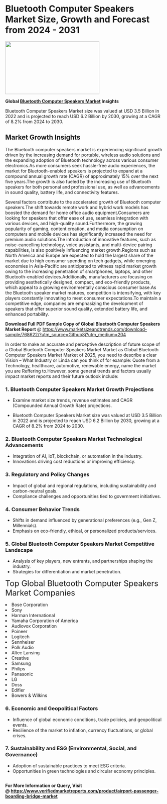 <H1>Bluetooth Computer Speakers Market Size, Growth and Forecast from 2024 - 2031</H1><img class="aligncenter size-medium wp-image-584254" src="https://thirdeyenews.in/wp-content/uploads/2024/09/Global-Market-Research-300x168.jpeg" alt="" width="300" height="168" /><p><strong>Global&nbsp;<a href="https://www.marketsizeandtrends.com/download-sample/768622/?utm_source=Github8j?utm_medium=204">Bluetooth Computer Speakers Market</a> Insights</strong></p><p>Bluetooth Computer Speakers Market size was valued at USD 3.5 Billion in 2022 and is projected to reach USD 6.2 Billion by 2030, growing at a CAGR of 8.2% from 2024 to 2030.</p><p><h2>Market Growth Insights</h2> <p>The Bluetooth computer speakers market is experiencing significant growth driven by the increasing demand for portable, wireless audio solutions and the expanding adoption of Bluetooth technology across various consumer electronics.As more consumers seek hassle-free audio experiences, the market for Bluetooth-enabled speakers is projected to expand at a compound annual growth rate (CAGR) of approximately 15% over the next five years.The growth is also fueled by the increasing use of Bluetooth speakers for both personal and professional use, as well as advancements in sound quality, battery life, and connectivity features.</p> <p>Several factors contribute to the accelerated growth of Bluetooth computer speakers.The shift towards remote work and hybrid work models has boosted the demand for home office audio equipment.Consumers are looking for speakers that offer ease of use, seamless integration with various devices, and high-quality sound.Furthermore, the growing popularity of gaming, content creation, and media consumption on computers and mobile devices has significantly increased the need for premium audio solutions.The introduction of innovative features, such as noise-cancelling technology, voice assistants, and multi-device pairing capabilities, is also positively influencing market growth.Regions such as North America and Europe are expected to hold the largest share of the market due to high consumer spending on tech gadgets, while emerging economies in Asia-Pacific are anticipated to witness rapid market growth owing to the increasing penetration of smartphones, laptops, and other Bluetooth-enabled devices.Additionally, manufacturers are focusing on providing aesthetically designed, compact, and eco-friendly products, which appeal to a growing environmentally conscious consumer base.As the Bluetooth speaker market matures, competition is intensifying, with key players constantly innovating to meet consumer expectations.To maintain a competitive edge, companies are emphasizing the development of speakers that offer superior sound quality, extended battery life, and enhanced portability.<p><span class=""><strong>Download Full PDF Sample Copy of Global Bluetooth Computer Speakers Market Report</strong> @ <a href="https://www.marketsizeandtrends.com/download-sample/768622/?utm_source=Github8j?utm_medium=204" target="_blank">https://www.marketsizeandtrends.com/download-sample/768622/?utm_source=Github8j?utm_medium=204</a></span></p><p>In order to make an accurate and perceptive description of future scope of a Global&nbsp;Bluetooth Computer Speakers Market Market as Global&nbsp;Bluetooth Computer Speakers Market Market of 2025, you need to describe a clear Vision &ndash; What Industry or Linda can you think of for example: Quote from a Technology, healthcare, automotive, renewable energy, name the market you are Reffering to.However, some general trends and factors usually impact market reports and their future outlook include:</p><h3>1.&nbsp;<strong>Bluetooth Computer Speakers Market Growth Projections</strong></h3><ul><li>Examine market size trends, revenue estimates and CAGR (Compounded Annual Growth Rate) projections.</li><li><p>Bluetooth Computer Speakers Market size was valued at USD 3.5 Billion in 2022 and is projected to reach USD 6.2 Billion by 2030, growing at a CAGR of 8.2% from 2024 to 2030.</p></li></ul><h3>2.&nbsp;<strong>Bluetooth Computer Speakers Market Technological Advancements</strong></h3><ul><li>Integration of AI, IoT, blockchain, or automation in the industry.</li><li>Innovations driving cost reductions or improving efficiency.</li></ul><h3>3.&nbsp;<strong>Regulatory and Policy Changes</strong></h3><ul><li>Impact of global and regional regulations, including sustainability and carbon-neutral goals.</li><li>Compliance challenges and opportunities tied to government initiatives.</li></ul><h3>4.&nbsp;<strong>Consumer Behavior Trends</strong></h3><ul><li>Shifts in demand influenced by generational preferences (e.g., Gen Z, Millennials).</li><li>Emphasis on eco-friendly, ethical, or personalized products/services.</li></ul><h3>5.&nbsp;<strong>Global Bluetooth Computer Speakers Market Competitive Landscape</strong></h3><ul><li>Analysis of key players, new entrants, and partnerships shaping the industry.</li><li>Strategies for differentiation and market penetration.</li></ul><p data-pm-slice="1 1 []"><span style="color: inherit; font-family: inherit; font-size: 25px;">Top Global Bluetooth Computer Speakers Market Companies</span></p><div class="" data-test-id=""><p><li>Bose Corporation</li><li> Sony</li><li> Harman International</li><li> Yamaha Corporation of America</li><li> Audiovox Corporation</li><li> Poineer</li><li> Logitech</li><li> Sennheiser</li><li> Polk Audio</li><li> Altec Lansing</li><li> Creative</li><li> Samsung</li><li> Philips</li><li> Panasonic</li><li> LG</li><li> Doss</li><li> Edifier</li><li> Bowers & Wilkins</li></p></div><h3>6.&nbsp;<strong>Economic and Geopolitical Factors</strong></h3><ul><li>Influence of global economic conditions, trade policies, and geopolitical events.</li><li>Resilience of the market to inflation, currency fluctuations, or global crises.</li></ul><h3>7.&nbsp;<strong>Sustainability and ESG (Environmental, Social, and Governance)</strong></h3><ul><li>Adoption of sustainable practices to meet ESG criteria.</li><li>Opportunities in green technologies and circular economy principles.</li></ul><h2><strong style="font-size: 14px;">For More Information or Query, Visit @&nbsp;</strong><a style="background-color: #ffffff; font-size: 14px;" href="https://www.marketsizeandtrends.com/report/bluetooth-computer-speakers-market/" target="_blank">https://www.verifiedmarketreports.com/product/airport-passenger-boarding-bridge-market</a></h2>